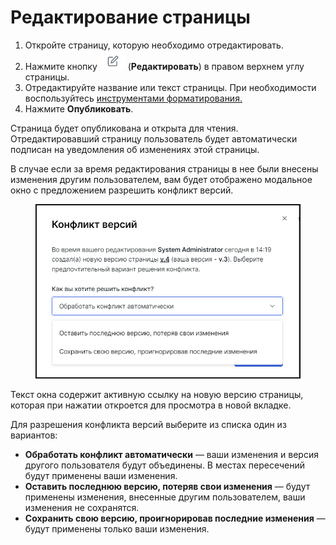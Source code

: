 # Редактирование страницы

1. Откройте страницу, которую необходимо отредактировать.
2. Нажмите кнопку <img src="../../../.gitbook/assets/изображение (23).png" alt="" data-size="line"> (**Редактировать**) в правом верхнем углу страницы.
3. Отредактируйте название или текст страницы. При необходимости воспользуйтесь [инструментами форматирования.](https://app.gitbook.com/o/BsAoKBoVeLoSLmNL74IE/s/TNAYMNZOkqs70ZT7p73L/\~/changes/303/rukovodstva/rukovodstvo-polzovatelya-teamstorm/rabota-s-zadachami/oformlenie-opisanii-i-kommentariev-k-zadacham)
4. Нажмите **Опубликовать**.

Страница будет опубликована и открыта для чтения. Отредактировавший страницу пользователь будет автоматически подписан на уведомления об изменениях этой страницы.

В случае если за время редактирования страницы в нее были внесены изменения другим пользователем, вам  будет отображено модальное окно с предложением разрешить конфликт версий.

<figure><img src="../../../.gitbook/assets/изображение (85).png" alt=""><figcaption></figcaption></figure>

Текст окна содержит активную ссылку на новую версию страницы, которая при нажатии откроется для просмотра в новой вкладке.&#x20;

Для разрешения конфликта версий выберите из списка один из вариантов:

* **Обработать конфликт автоматически** — ваши изменения и версия другого пользователя будут объединены. В местах пересечений будут применены ваши изменения.
* **Оставить последнюю версию, потеряв свои изменения** — будут применены изменения, внесенные другим пользователем, ваши изменения не сохранятся.
* **Сохранить свою версию, проигнорировав последние изменения** — будут применены только ваши изменения.
